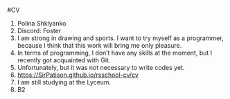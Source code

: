 #CV
1. Polina Shklyanko
2. Discord: Foster
3. I am strong in drawing and sports. I want to try myself as a programmer, because I think that this work will bring me only pleasure.
4. In terms of programming, I don’t have any skills at the moment, but I recently got acquainted with Git.
5. Unfortunately, but it was not necessary to write codes yet.
6. https://SirPatison.github.io/rsschool-cv/cv
7. I am still studying at the Lyceum.
8. B2